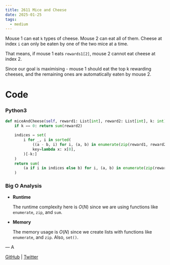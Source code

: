 ```yaml
---
title: 2611 Mice and Cheese
date: 2025-01-25
tags:
  - medium
---
```


Mouse 1 can eat `k` types of cheese. Mouse 2 can eat all of them. Cheese at index `i` can only be eaten by one of the two mice at a time.


That means, if mouse 1 eats `rewards1[2]`, mouse 2 cannot eat cheese at index 2.


Since our goal is maximising - mouse 1 should eat the top k rewarding cheeses, and the remaining ones are automatically eaten by mouse 2.

# Code

### Python3

```python
def miceAndCheese(self, reward1: List[int], reward2: List[int], k: int) -> int:
    if k == 0: return sum(reward2)
    
    indices = set(
        i for _, i in sorted(
            ((a - b, i) for i, (a, b) in enumerate(zip(reward1, reward2))),
            key=lambda x: x[0],
        )[-k:]
    )
    return sum(
        (a if i in indices else b) for i, (a, b) in enumerate(zip(reward1, reward2))
    )
```

### Big O Analysis

- **Runtime**

  The runtime complexity here is $O(N)$ since we are using functions like `enumerate`, `zip`, and `sum`.

- **Memory**

  The memory usage is $O(N)$ since we create lists with functions like `enumerate`, and `zip`. Also, `set()`.

— A

[GitHub](https://github.com/AtharvaKamble) | [Twitter](https://twitter.com/AtharvaKamble07)
